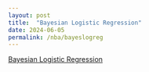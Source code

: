 ```yaml
---
layout: post
title:  "Bayesian Logistic Regression"
date: 2024-06-05
permalink: /nba/bayeslogreg
---
```


[Bayesian Logistic Regression](https://williamscale.github.io/sports/isye6420_project.pdf)